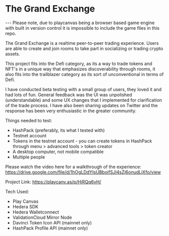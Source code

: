 # The Grand Exchange
--- Please note, due to playcanvas being a browser based game engine with built in version control it is impossible to include the game files in this repo.

The Grand Exchange is a realtime peer-to-peer trading experience. Users are able to create and join rooms to take part in socializing or trading crypto assets. 

This project fits into the Defi category, as its a way to trade tokens and NFT's in a unique way that emphasizes discoverability through rooms, it also fits into the trailblazer category as its sort of unconventional in terms of Defi.

I have conducted beta testing with a small group of users, they loved it and had lots of fun. General feedback was the UI was unpolished (understandable) and some UX changes that I implemented for clarification of the trade process. I have also been sharing updates on Twitter and the response has been very enthusiastic in the greater community.

Things needed to test:
- HashPack (preferably, its what I tested with)
- Testnet account
- Tokens in the testnet account - you can create tokens in HashPack through menu > advanced tools > token creator
- A desktop computer, not mobile compatible
- Multiple people

Please watch the video here for a walkthrough of the experience: https://drive.google.com/file/d/1hOgLDdYIsUBboifSJl4sZj6onudLjXfo/view

Project Link: https://playcanv.as/p/HiRQq6vH/

Tech Used:
- Play Canvas
- Hedera SDK
- Hedera Walletconnect
- ValidationCloud Mirror Node
- Davinci Token Icon API (mainnet only)
- HashPack Profile API (mainnet only)
